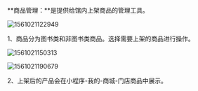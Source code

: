 **商品管理：**是提供给馆内上架商品的管理工具。

![1561021122949](C:\Users\Administrator\AppData\Roaming\Typora\typora-user-images\1561021122949.png)

1、商品分为图书类和非图书类商品。选择需要上架的商品进行操作。

![1561021150313](C:\Users\Administrator\AppData\Roaming\Typora\typora-user-images\1561021150313.png)

![1561021190679](C:\Users\Administrator\AppData\Roaming\Typora\typora-user-images\1561021190679.png)

2、上架后的产品会在小程序-我的-商城-门店商品中展示。